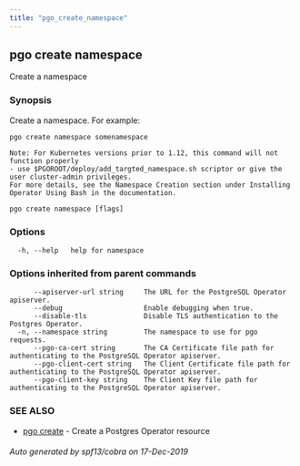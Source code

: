 ```yaml
---
title: "pgo_create_namespace"
---
```

## pgo create namespace

Create a namespace

### Synopsis

Create a namespace. For example:

	pgo create namespace somenamespace

	Note: For Kubernetes versions prior to 1.12, this command will not function properly
    - use $PGOROOT/deploy/add_targted_namespace.sh scriptor or give the user cluster-admin privileges.
    For more details, see the Namespace Creation section under Installing Operator Using Bash in the documentation.

```
pgo create namespace [flags]
```

### Options

```
  -h, --help   help for namespace
```

### Options inherited from parent commands

```
      --apiserver-url string     The URL for the PostgreSQL Operator apiserver.
      --debug                    Enable debugging when true.
      --disable-tls              Disable TLS authentication to the Postgres Operator.
  -n, --namespace string         The namespace to use for pgo requests.
      --pgo-ca-cert string       The CA Certificate file path for authenticating to the PostgreSQL Operator apiserver.
      --pgo-client-cert string   The Client Certificate file path for authenticating to the PostgreSQL Operator apiserver.
      --pgo-client-key string    The Client Key file path for authenticating to the PostgreSQL Operator apiserver.
```

### SEE ALSO

* [pgo create](/operatorcli/cli/pgo_create/)	 - Create a Postgres Operator resource

###### Auto generated by spf13/cobra on 17-Dec-2019
